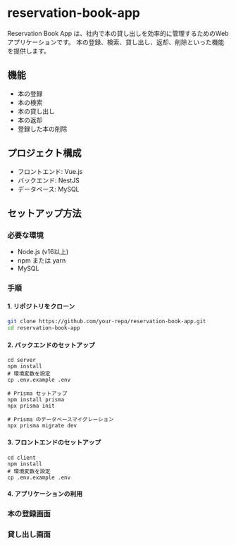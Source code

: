 # reservation-book-app
Reservation Book App は、社内で本の貸し出しを効率的に管理するためのWebアプリケーションです。
本の登録、検索、貸し出し、返却、削除といった機能を提供します。

## 機能
- 本の登録
- 本の検索
- 本の貸し出し
- 本の返却
- 登録した本の削除

## プロジェクト構成
- フロントエンド: Vue.js
- バックエンド: NestJS
- データベース: MySQL

## セットアップ方法
### 必要な環境
- Node.js (v16以上)
- npm または yarn
- MySQL

### 手順

#### 1. リポジトリをクローン
```bash
git clone https://github.com/your-repo/reservation-book-app.git
cd reservation-book-app
```

#### 2. バックエンドのセットアップ
```
cd server
npm install
# 環境変数を設定
cp .env.example .env

# Prisma セットアップ
npm install prisma
npx prisma init

# Prisma のデータベースマイグレーション
npx prisma migrate dev
```
#### 3. フロントエンドのセットアップ
```
cd client
npm install
# 環境変数を設定
cp .env.example .env
```

#### 4. アプリケーションの利用
### 本の登録画面

### 貸し出し画面


